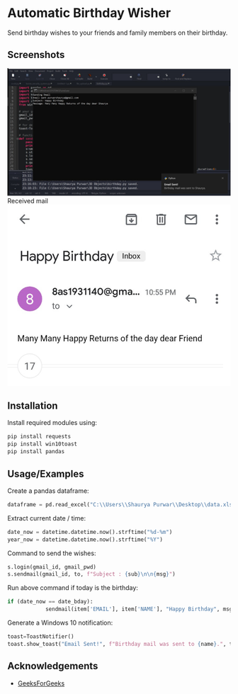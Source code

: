 
# Automatic Birthday Wisher

Send birthday wishes to your friends and family members on their birthday.


## Screenshots

![App Screenshot](https://raw.githubusercontent.com/shaurya121/Automatic-Birthday-Wisher/main/Screenshots/birthday.jpg)
Received mail
![App Screenshot](https://raw.githubusercontent.com/shaurya121/Automatic-Birthday-Wisher/main/Screenshots/Screenshot_20220504-233740_1.jpg)

## Installation

Install required modules using:

```bash
pip install requests
pip install win10toast
pip install pandas
```
    
## Usage/Examples
Create a pandas dataframe:
```python
dataframe = pd.read_excel("C:\\Users\\Shaurya Purwar\\Desktop\\data.xlsx")
```
Extract current date / time:
```python
date_now = datetime.datetime.now().strftime("%d-%m")
year_now = datetime.datetime.now().strftime("%Y")
```
Command to send the wishes:
```python
s.login(gmail_id, gmail_pwd)
s.sendmail(gmail_id, to, f"Subject : {sub}\n\n{msg}")
```
Run above command if today is the birthday:
```python
if (date_now == date_bday):              
			sendmail(item['EMAIL'], item['NAME'], "Happy Birthday", msg)
```
Generate a Windows 10 notification:
```python
toast=ToastNotifier()
toast.show_toast("Email Sent!", f"Birthday mail was sent to {name}.", threaded=True, icon_path=None, duration=6)
```


## Acknowledgements

 - [GeeksForGeeks](https://www.bing.com/search?q=automatic+birthday+wisher+using+python&cvid=8872988571c64d9baa644afc47e1dcce&aqs=edge.0.69i59j69i57j0l6j69i60.3945j0j1&pglt=385&FORM=ANSPA1&PC=U531)
 
 

